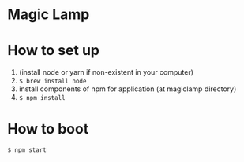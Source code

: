 Magic Lamp
=======================

# How to set up
1. (install node or yarn if non-existent in your computer)
 1. `$ brew install node`
2. install components of npm for application (at magiclamp directory)
 1. `$ npm install`

# How to boot
`$ npm start`
